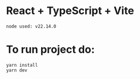 # React + TypeScript + Vite

    node used: v22.14.0

# To run project do:
    yarn install
    yarn dev